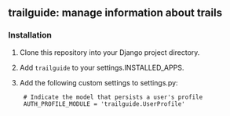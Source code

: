 ## trailguide: manage information about trails

### Installation
1. Clone this repository into your Django project directory.
2. Add `trailguide` to your settings.INSTALLED_APPS.
3. Add the following custom settings to settings.py:

        # Indicate the model that persists a user's profile
        AUTH_PROFILE_MODULE = 'trailguide.UserProfile'
